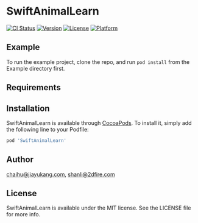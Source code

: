 # SwiftAnimalLearn

[![CI Status](http://img.shields.io/travis/chaihu@jiayukang.com/SwiftAnimalLearn.svg?style=flat)](https://travis-ci.org/chaihu@jiayukang.com/SwiftAnimalLearn)
[![Version](https://img.shields.io/cocoapods/v/SwiftAnimalLearn.svg?style=flat)](http://cocoapods.org/pods/SwiftAnimalLearn)
[![License](https://img.shields.io/cocoapods/l/SwiftAnimalLearn.svg?style=flat)](http://cocoapods.org/pods/SwiftAnimalLearn)
[![Platform](https://img.shields.io/cocoapods/p/SwiftAnimalLearn.svg?style=flat)](http://cocoapods.org/pods/SwiftAnimalLearn)

## Example

To run the example project, clone the repo, and run `pod install` from the Example directory first.

## Requirements

## Installation

SwiftAnimalLearn is available through [CocoaPods](http://cocoapods.org). To install
it, simply add the following line to your Podfile:

```ruby
pod 'SwiftAnimalLearn'
```

## Author

chaihu@jiayukang.com, shanli@2dfire.com

## License

SwiftAnimalLearn is available under the MIT license. See the LICENSE file for more info.
